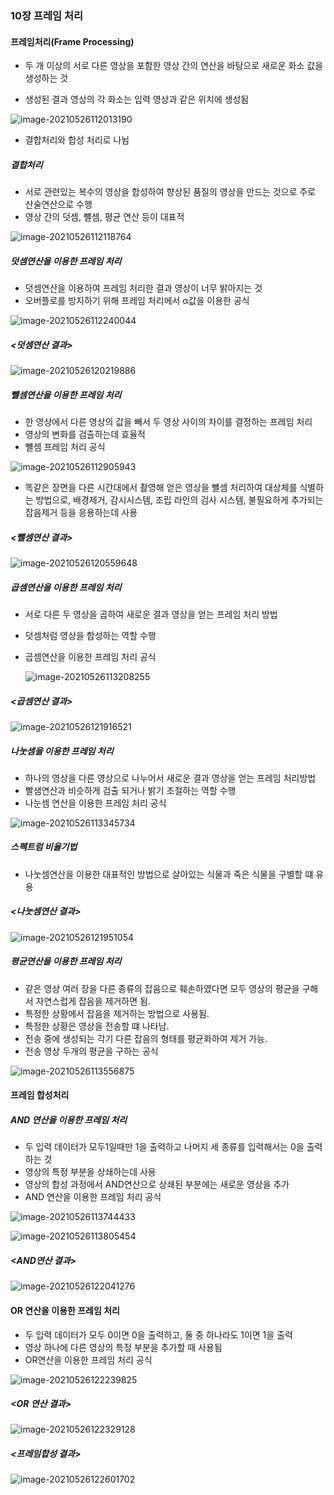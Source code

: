 ### 10장 프레임 처리

####  프레임처리(Frame Processing)

* 두 개 이상의 서로 다른 영상을 포함한 영상 간의 연산을 바탕으로 새로운 화소 값을 생성하는 것

* 생성된 결과 영상의 각 화소는 입력 영상과 같은 위치에 생성됨

  

![image-20210526112013190](https://user-images.githubusercontent.com/82528589/119774677-7d1d2f00-befd-11eb-80fb-33036e2804d9.png)

* 결합처리와 합성 처리로 나뉨

  

##### 결합처리

* 서로 관련있는 복수의 영상을 합성하여 향상된 품질의 영상을 만드는 것으로 주로 산술연산으로 수행
* 영상 간의 덧셈, 뺼셈, 평균 연산 등이 대표적 

![image-20210526112118764](https://user-images.githubusercontent.com/82528589/119775536-b4d8a680-befe-11eb-8412-b30fa74ba058.png)



##### 덧셈연산을 이용한 프레임 처리

* 덧셈연산을 이용하여 프레임 처리한 결과 영상이 너무 밝아지는 것
* 오버플로를 방지하기 위해 프레임 처리에서 α값을 이용한 공식

![image-20210526112240044](https://user-images.githubusercontent.com/82528589/119775560-bdc97800-befe-11eb-8fa5-b889dd119528.png)



##### <덧셈연산 결과>

![image-20210526120219886](https://user-images.githubusercontent.com/82528589/119775588-c6ba4980-befe-11eb-9afe-79a12ece2b69.png)





##### 뺄셈연산을 이용한 프레임 처리

* 한 영상에서 다른 영상의 값을 빼서 두 영상 사이의 차이를 결정하는 프레임 처리 
* 영상의 변화를 검출하는데 효율적
* 뺼셈 프레임 처리 공식

![image-20210526112905943](https://user-images.githubusercontent.com/82528589/119775610-cf128480-befe-11eb-8b42-b04092b67c5f.png)

* 똑같은 장면을 다른 시간대에서 촬영해 얻은 영상을 뺼셈 처리하여 대상체를 식별하는 방법으로, 배경제거, 감시시스템, 조립 라인의 검사 시스템, 불필요하게 추가되는 잡음제거 등을 응용하는데 사용

  

##### <뺄셈연산 결과>

![image-20210526120559648](https://user-images.githubusercontent.com/82528589/119775677-e81b3580-befe-11eb-9eff-4242cabd0b8a.png)





##### 곱셈연산을 이용한 프레임 처리 

* 서로 다른 두 영상을 곱하여 새로운 결과 영상을 얻는 프레임 처리 방법

* 덧셈처럼 영상을 합성하는 역할 수행

* 곱셈연산을 이용한 프레임 처리 공식

  ![image-20210526113208255](https://user-images.githubusercontent.com/82528589/119775709-f2d5ca80-befe-11eb-842c-0400dcfbf928.png)

##### <곱셈연산 결과>

![image-20210526121916521](https://user-images.githubusercontent.com/82528589/119775744-fc5f3280-befe-11eb-84c9-f4a1fd2ea850.png)





##### 나눗셈을 이용한 프레임 처리

* 하나의 영상을 다른 영상으로 나누어서 새로운 결과 영상을 얻는 프레임 처리방법
* 빨샘연산과 비슷하게 검출 되거나 밝기 조절하는 역할 수행
* 나눈셈 연산을 이용한 프레임 처리 공식

![image-20210526113345734](https://user-images.githubusercontent.com/82528589/119775776-097c2180-beff-11eb-9726-3a0d101af8ae.png)

##### 스펙트럼 비율기법

* 나눗셈연산을 이용한 대표적인 방법으로 살아있는 식물과 죽은 식물을 구별할 떄 유용



##### <나눗셈연산 결과>

![image-20210526121951054](https://user-images.githubusercontent.com/82528589/119775804-11d45c80-beff-11eb-939d-816eeff7f962.png)





##### 평균연산을 이용한 프레임 처리 

* 같은 영상 여러 장을 다른 종류의 잡음으로 훼손하였다면 모두 영상의 평균을 구해서 자연스럽게 잡음을 제거하면 됨.
* 특정한 상황에서 잡음을 제거하는 방법으로 사용됨.
* 특정한 상황은 영상을 전송할 떄 나타남.
* 전송 중에 생성되는 각기 다른 잡음의 형태를 평균화하여 제거 가능.
* 전송 영상 두개의 평균을 구하는 공식

![image-20210526113556875](https://user-images.githubusercontent.com/82528589/119775816-1731a700-beff-11eb-8647-c96ed564e516.png)



#### 프레임 합성처리

##### AND 연산을 이용한 프레임 처리

* 두 입력 데이터가 모두1일때만 1을 출력하고 나머지 세 종류를 입력해서는 0을 출력하는 것
* 영상의 특정 부분을 상쇄하는데 사용
* 영상의 합성 과정에서 AND연산으로 상쇄된 부분에는 새로운 영상을 추가
* AND 연산을 이용한 프레임 처리 공식

![image-20210526113744433](https://user-images.githubusercontent.com/82528589/119775832-1ef14b80-beff-11eb-9a78-dd8028a1e990.png)


![image-20210526113805454](https://user-images.githubusercontent.com/82528589/119775850-257fc300-beff-11eb-8978-db653c38b8fe.png)

##### <AND연산 결과>
![image-20210526122041276](https://user-images.githubusercontent.com/82528589/119775897-34667580-beff-11eb-804b-6496c292db2f.png)





#### OR 연산을 이용한 프레임 처리

* 두 입력 데이터가 모두 0이면 0을 출력하고,  둘 중 하나라도 1이면 1을 출력
* 영상 하나에 다른 영상의 특정 부분을 추가할 때 사용됨
* OR연산을 이용한 프레임 처리 공식

![image-20210526122239825](https://user-images.githubusercontent.com/82528589/119775932-3e887400-beff-11eb-8a91-c1ddf632529b.png)



##### <OR 연산 결과>
![image-20210526122329128](https://user-images.githubusercontent.com/82528589/119775955-46481880-beff-11eb-9be0-0db887e5fc27.png)



##### <프레임합성 결과>
![image-20210526122601702](https://user-images.githubusercontent.com/82528589/119775971-4d6f2680-beff-11eb-9271-b39da8dfbb05.png)

